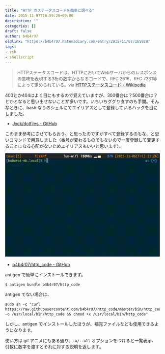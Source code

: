 ```yaml
---
title: "HTTP のステータスコードを簡単に調べる"
date: 2015-11-07T16:59:28+09:00
description: ""
categories: []
draft: false
author: b4b4r07
oldlink: "https://b4b4r07.hatenadiary.com/entry/2015/11/07/165928"
tags:
- zsh
- shellscript
---
```


>HTTPステータスコードは、HTTPにおいてWebサーバからのレスポンスの意味を表現する3桁の数字からなるコードで、RFC 2616、RFC 7231等によって定められている。via [HTTPステータスコード - Wikipedia](https://ja.wikipedia.org/wiki/HTTPステータスコード)

403とか404はよく目にもするので覚えていますが、300番台は？500番台は？とかとなると思い出せないことが多いです。いちいちググり直すのも手間。そんなときに、bash なりのシェルにてエイリアスとして登録しているハックを目にしました。

- [Jxck/dotfiles - GitHub](https://github.com/Jxck/dotfiles/blob/51e2a584de551559d716333a53573d1cd32debdd/zsh/http_status.zsh)

このまま参考にさせてもらおう、と思ったのですがすべて登録するのもな、と思いコマンドで用意しました（番号が変わるものでもないので一度登録して変更することになる心配がないためエイリアスもいいと思います）。

[![](https://raw.githubusercontent.com/b4b4r07/screenshots/master/http_code/demo.gif)](https://github.com/b4b4r07/http_code)

- [b4b4r07/http_code - GitHub](https://github.com/b4b4r07/http_code)

antigen で簡単にインストールできます。

```console
$ antigen bundle b4b4r07/http_code
```

antigen でない場合は、

```console
sudo sh -c "curl https://raw.githubusercontent.com/b4b4r07/http_code/master/bin/http_code -o /usr/local/bin/http_code && chmod +x /usr/local/bin/http_code"
```

しかし、antigen でインストールしたほうが、補完ファイルなども使用できるようになります。

使い方は gif アニメにもある通り、`-a/--all` オプションをつけると一覧表示、引数に数字を渡すとそれに対する説明を返します。
